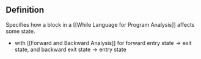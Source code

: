## Definition
Specifies how a block in a [[While Language for Program Analysis]] affects some state.
- with [[Forward and Backward Analysis]] for forward $\text{entry state} \to \text{exit state}$, and backward $\text{exit state} \to \text{entry state}$